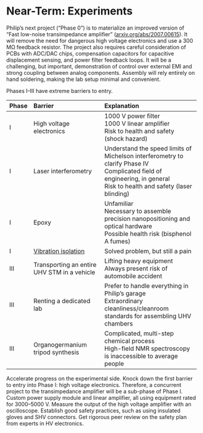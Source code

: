 # Near-Term: Experiments

Philip’s next project (“Phase 0”) is to materialize an improved version of “Fast low-noise transimpedance amplifier” ([arxiv.org/abs/2007.00615](https://arxiv.org/abs/2007.00615)). It will remove the need for dangerous high voltage electronics and use a 300 MΩ feedback resistor. The project also requires careful consideration of PCBs with ADC/DAC chips, compensation capacitors for capacitive displacement sensing, and power filter feedback loops. It will be a challenging, but important, demonstration of control over external EMI and strong coupling between analog components. Assembly will rely entirely on hand soldering, making the lab setup minimal and convenient.

Phases I&ndash;III have extreme barriers to entry.

| Phase | Barrier | Explanation |
| :---- | :------ | :---------- |
| I     | High voltage electronics | 1000 V power filter<br>1000 V linear amplifier<br>Risk to health and safety (shock hazard) |
| I     | Laser interferometry | Understand the speed limits of Michelson interferometry to clarify Phase IV<br>Complicated field of engineering, in general<br>Risk to health and safety (laser blinding) |
| I     | Epoxy | Unfamiliar<br>Necessary to assemble precision nanopositioning and optical hardware<br>Possible health risk (bisphenol A fumes) |
| I     | [Vibration isolation](https://gist.github.com/philipturner/a365d72c1ba5c4eedf1c331bb21d586d) | Solved problem, but still a pain |
| III   | Transporting an entire UHV STM in a vehicle | Lifting heavy equipment<br>Always present risk of automobile accident |
| III   | Renting a dedicated lab | Prefer to handle everything in Philip’s garage<br>Extraordinary cleanliness/cleanroom standards for assembling UHV chambers |
| III   | Organogermanium tripod synthesis | Complicated, multi-step chemical process<br>High-field NMR spectroscopy is inaccessible to average people |

Accelerate progress on the experimental side. Knock down the first barrier to entry into Phase I: high voltage electronics. Therefore, a concurrent project to the transimpedance amplifier will be a sub-phase of Phase I. Custom power supply module and linear amplifier, all using equipment rated for 3000&ndash;5000 V. Measure the output of the high voltage amplifier with an oscilloscope. Establish good safety practices, such as using insulated gloves and SHV connectors. Get rigorous peer review on the safety plan from experts in HV electronics.